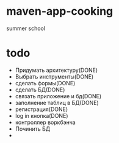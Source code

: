 # maven-app-cooking
summer school
# todo
* Придумать архитектуру(DONE)
* Выбрать инструменты(DONE)
* сделать формы(DONE)
* сделать БД(DONE)
* связать приложение и бд(DONE)
* заполнение таблиц в БД(DONE)
* регистрация(DONE)
* log in кнопка(DONE)
* контроллер воркбэнча
* Починить БД
* 
